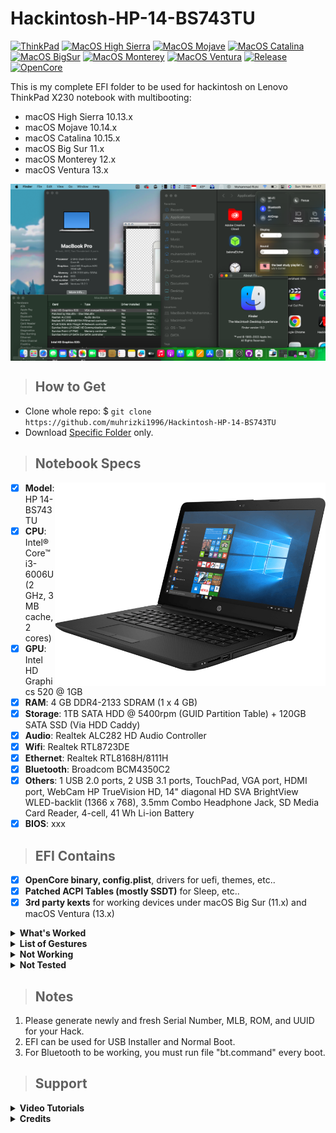 # Hackintosh-HP-14-BS743TU

[![ThinkPad](https://img.shields.io/badge/HP-14--BS743TU-blue.svg)](https://support.hp.com/sg-en/document/c06049042)
[![MacOS High Sierra](https://img.shields.io/badge/High_Sierra-10.15-red.svg)](https://www.apple.com/)
[![MacOS Mojave](https://img.shields.io/badge/Mojave-10.14-red.svg)](https://www.apple.com/)
[![MacOS Catalina](https://img.shields.io/badge/Catalina-10.15-red.svg)](https://www.apple.com/)
[![MacOS BigSur](https://img.shields.io/badge/Big_Sur-11.5-red.svg)](https://www.apple.com/)
[![MacOS Monterey](https://img.shields.io/badge/Monterey-12.1-red.svg)](https://www.apple.com/)
[![MacOS Ventura](https://img.shields.io/badge/Ventura-13.2.1-red.svg)](https://www.apple.com/)
[![Release](https://img.shields.io/badge/Download-latest-brightgreen.svg)](https://github.com/muhrizki1996/Hackintosh-HP-14-BS743TU/releases/latest)
[![OpenCore](https://img.shields.io/badge/OpenCore-0.9.0-blue.svg)](https://github.com/acidanthera/OpenCorePkg/releases/latest)

This is my complete EFI folder to be used for hackintosh on Lenovo ThinkPad X230 notebook with multibooting:
- macOS High Sierra 10.13.x
- macOS Mojave 10.14.x
- macOS Catalina 10.15.x
- macOS Big Sur 11.x
- macOS Monterey 12.x
- macOS Ventura 13.x
 
<img src="/img/Screenshot.png?raw=true" alt="macOS Screenshot" align="center">
 
> ## How to Get
- Clone whole repo: $ `git clone https://github.com/muhrizki1996/Hackintosh-HP-14-BS743TU`
- Download [Specific Folder](https://minhaskamal.github.io/DownGit/#/home) only.
 
> ## Notebook Specs
<img src="/img/HP-14-BS743TU.png?raw=true" alt="HP 14-BS743TU" align="right" width="433" height="325">

- [x] <b>Model</b>: HP 14-BS743TU
- [x] <b>CPU</b>: Intel® Core™ i3-6006U (2 GHz, 3 MB cache, 2 cores)
- [x] <b>GPU</b>: Intel HD Graphics 520 @ 1GB
- [x] <b>RAM</b>: 4 GB DDR4-2133 SDRAM (1 x 4 GB)
- [x] <b>Storage</b>: 1TB SATA HDD @ 5400rpm (GUID Partition Table) + 120GB SATA SSD (Via HDD Caddy)
- [x] <b>Audio</b>: Realtek ALC282 HD Audio Controller
- [x] <b>Wifi</b>: Realtek RTL8723DE
- [x] <b>Ethernet</b>: Realtek RTL8168H/8111H
- [x] <b>Bluetooth</b>: Broadcom BCM4350C2
- [x] <b>Others</b>: 1 USB 2.0 ports, 2 USB 3.1 ports, TouchPad, VGA port, HDMI port, WebCam HP TrueVision HD, 14" diagonal HD SVA BrightView WLED-backlit (1366 x 768), 3.5mm Combo Headphone Jack, SD Media Card Reader, 4-cell, 41 Wh Li-ion Battery
- [x] <b>BIOS</b>: xxx
 
> ## EFI Contains
- [x] <b>OpenCore binary, config.plist</b>, drivers for uefi, themes, etc..
- [x] <b>Patched ACPI Tables (mostly SSDT)</b> for Sleep, etc..
- [x] <b>3rd party kexts</b> for working devices under macOS Big Sur (11.x) and macOS Ventura (13.x)
 
<details>
<summary><strong> What's Worked </strong></summary>
<br>

| Feature                              | Status | Dependency          |
| :----------------------------------- | ------ | ------------------- |
| QE/CI Enabled Graphics               | ✅   | OpenCore Inject + WhateverGreen.kext + BrightnessKeys.kext |
| Brightness Adjustments               | ✅   | WhateverGreen.kext |
| Realtek ALC282 Audio out             | ✅   | AppleALC.kext with Layout ID = 03 |
| Realtek RTL8168H/8111H               | ✅   | RealtekRTL8111.kext |
| Broadcom BCM4350C2 Bluetooth         | ✅   | BlueToolFixup.kext and BrcmPatchRAM.kext + bt.command |
| Touchpad                             | ✅   | VodooPS2Controller.kext |
| Multimedia Keys                      | ✅   | Works as on Windows / Linux |
| Battery Indicator                    | ✅   | ECEnabler.kext |
| WebCam HP TrueVision HD              | ✅   | Native + FaceTimeHDCam.kext for spoofing UVC WebCams as FaceTime HD (not working on macOS Big Sur and newer) |
| USB2.0 Port + USB 3.0 Port           | ✅   | USBPorts.kext |
| Sleep and Wake                       | ✅   | Native + SSDT Patch for Sleep while Power plugged in |
| Mac App Store Access                 | ✅   | Native |
| iMessage and FaceTime                | ✅   | Native |
| HDMI Port                            | ✅   | Tested on Infocus |
| VGA Port                             | ✅   | Tested on Asus Monitor |
| SD Card Reader                       | ✅   | Tested SanDisk 16GB SD Card |
 
</details>

<details>
<summary><strong> List of Gestures </strong></summary>
<br>

| Feature                              | Status | Dependency          |
| :----------------------------------- | ------ | ------------------- |
| 2 Finger Swipe Left                  | ✅   | Forward. |
| 2 Finger Swipe Right                 | ✅   | Backward. |
| 3 Finger Swipe Left                  | ✅   | Right Space/Full Screen apps switch. |
| 3 Finger Swipe Right                 | ✅   | Left Space/Full Screen apps switch. |
| 3 Finger Swipe Up                    | ✅   | Toggle Full screen Switch. |
| 3 Finger + Thumb Swipe Up            | ✅   | Show Desktop. |
| 3 Finger + Thumb Swipe Down          | ✅   | Hide Desktop. |
| 3 Finger Swipe Down                  | ❌   | Do Nothing. |
| 4 Finger Swipe Up                    | ❌   | Do Nothing. |
| 4 Finger Swipe Down                  | ❌   | Do Nothing. |

</details>
 
<details>
<summary><strong> Not Working </strong></summary>
<br>

| Feature                              | Status | Dependency          |
| :----------------------------------- | ------ | ------------------- |
| Realtek RTL8723DE                    | ❌   | Replace with TP-Link TL-WN725N with chris1111 Wireless USB OC Big Sur Adapter kext |

</details>
 
<details>
<summary><strong> Not Tested </strong></summary>
<br>

| Feature                              | Status | Dependency          |
| :----------------------------------- | ------ | ------------------- |
| Hand Off                             | ❌   | Not tested yet. |

</details>
 
> ## Notes

1. Please generate newly and fresh Serial Number, MLB, ROM, and UUID for your Hack.
2. EFI can be used for USB Installer and Normal Boot.
3. For Bluetooth to be working, you must run file "bt.command" every boot.
 
> ## Support

<details>
<summary><strong> Video Tutorials </strong></summary>
<br>

- [Multibooting](https://www.youtube.com/watch?v=vXMNyiEgD6o) Windows, Ubuntu, PhoenixOS & macOS using Clover (UEFI)
- Video demonstration about [Full Graphics Acceleration support](https://www.youtube.com/watch?v=) (QE/CI enabled) under macOS [Soon!].

</details>

<details>
<summary><strong> Credits </strong></summary>
<br>

- [Apple](https://www.apple.com) for macOS.
- [Acidanthera](https://github.com/acidanthera) for all the kexts/utilities that they made.
- [Rehabman](https://github.com/RehabMan) and [Daliansky](https://github.com/daliansky) for the patches and guides and kexts.
- [Dortania](https://github.com/dortania) for for the OpenCore Install Guide.
- [badruzeus](https://github.com/badruzeus) for inspirational Repo and Repo README Layout.
- [banhbaoxamlan](https://github.com/banhbaoxamlan) for inspirational Repo README Layout.
- [Olarila](https://www.olarila.com/topic/6278-olarila-vanilla-images-macos-installer/) Vanilla Images.
- [Olarila](https://www.olarila.com/topic/5676-hackintosh-efi-folder-with-clover-and-opencore/) EFI Mods for Clover and OpenCore.

</details>

